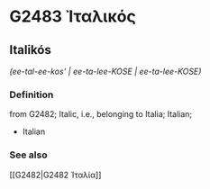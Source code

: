 # G2483 Ἰταλικός

## Italikós

_(ee-tal-ee-kos' | ee-ta-lee-KOSE | ee-ta-lee-KOSE)_

### Definition

from G2482; Italic, i.e., belonging to Italia; Italian; 

- Italian

### See also

[[G2482|G2482 Ἰταλία]]
